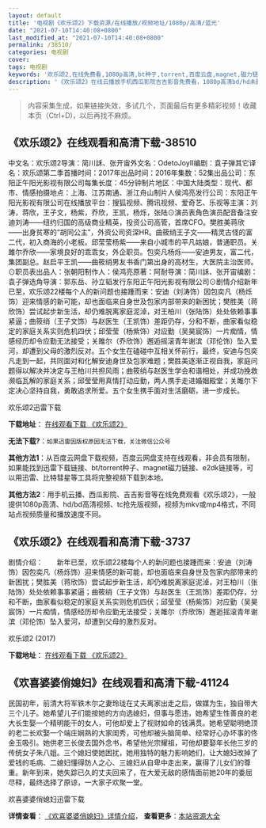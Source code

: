 ```yaml
---
layout: default
title: '电视剧《欢乐颂2》下载资源/在线播放/视频地址/1080p/高清/蓝光'
date: "2021-07-10T14:40:08+0800"
last_modified_at: "2021-07-10T14:40:08+0800"
permalink: /38510/
categories: 电视剧
cover:
tags: 电视剧
keywords: '欢乐颂2,在线免费看,1080p高清,bt种子,torrent,百度云盘,magnet,磁力链,迅雷下载资源'
description: '《欢乐颂2》在线云播放手机西瓜影院吉吉影音免费看，1080p高清bd/hd未删减完整版和tc抢先枪版，mkv/mp4格式，附带bt/torrent种子、magnet/磁力链、百度云盘、网盘资源迅雷下载链接'
---
```


>内容采集生成，如果链接失效，多试几个，页面最后有更多精彩视频！收藏本页（Ctrl+D)，以后再找不麻烦。


## 《欢乐颂2》在线观看和高清下载-38510

中文名：欢乐颂2导演：简川訸、张开宙外文名：OdetoJoyII编剧：袁子弹其它译名：欢乐颂第二季首播时间：2017年出品时间：2016年集数：52集出品公司：东阳正午阳光影视有限公司每集长度：45分钟制片地区：中国大陆类型：现代、都市、情感拍摄地点：上海、江苏南通、浙江舟山制片人侯鸿亮发行公司：东阳正午阳光影视有限公司在线播放平台：搜狐视频、腾讯视频、爱奇艺、乐视等主演：刘涛，蒋欣，王子文，杨紫，乔欣，王凯，杨烁，张陆⊙演员表角色演员配音备注安迪刘涛——纽约归国的高级商业精英，投资公司高管，首席CFO。樊胜美蒋欣——出身贫寒的“胡同公主”，外资公司资深HR。曲筱绡王子文——精灵古怪的富二代，初入商海的小老板。邱莹莹杨紫——来自小城市的平凡姑娘，普通职员。关雎尔乔欣——家境良好的乖乖女，外企职员。包奕凡杨烁——安迪男友，富二代，集团副总。赵启平王凯——曲筱绡男友书香门第出身的高材生，大医院主治医师。⊙职员表出品人：张朝阳制作人：侯鸿亮原著：阿耐导演：简川訸、张开宙编剧：袁子弹选角导演：郭东岳、孙立韬发行东阳正午阳光影视有限公司⊙剧情介绍新年已至，欢乐颂22楼每个人的新问题也接踵而来：安迪（刘涛饰）因包奕凡（杨烁饰）迎来情感的新可能，却也面临来自身世及包家内部带来的新困扰；樊胜美（蒋欣饰）尝试起步新生活，却仍难脱离家庭泥淖，对王柏川（张陆饰）处处依赖事事紧逼；曲筱绡（王子文饰）与赵医生（王凯饰）差距仍存，分和不断，曲家看似稳定的家庭关系实则危机四伏；邱莹莹（杨紫饰）对应勤（吴昊宸饰）一片痴情，情感经历却令应勤无法接受；关雎尔（乔欣饰）邂逅摇滚青年谢滨（邓伦饰）坠入爱河，却遭到父母的激烈反对。五个女生在磕碰中互相关怀前行，最终，安迪与包奕凡走到一起，共同面对和化解安迪身世及包家难题；樊胜美逐渐正视自我，家庭问题得以解决并决定与王柏川共担风雨；曲筱绡与赵医生学会和谐相处，并成功挽救濒临瓦解的家庭关系；邱莹莹用真情打动应勤，两人携手走进婚姻殿堂；关雎尔下定决心坚持自我，勇敢追求所爱。五个女生携手面对生活磨砺，进一步成长。


欢乐颂2迅雷下载

**下载地址**： [在线观看下载 《欢乐颂2》](https://www.993dy.com//vod-detail-id-26480.html) 


**无法下载?**：`如果迅雷因版权原因无法下载，关注微信公众号 `

**其他方法1**：从百度云网盘下载视频，百度云网盘支持在线观看，非会员有限制，如果能找到迅雷下载链接、bt/torrent种子、magnet磁力链接、e2dk链接等，可以用迅雷、比特彗星等工具将完整视频下载到本地。

**其他方法2**：用手机云播、西瓜影院、吉吉影音等在线免费观看《欢乐颂2》，一般提供1080p高清、hd/bd高清视频、tc抢先版视频，视频为mkv或mp4格式，不同站点视频质量和播放速度不同。


## 《欢乐颂2》在线观看和高清下载-3737

剧情介绍：　　新年已至，欢乐颂22楼每个人的新问题也接踵而来：安迪（刘涛饰）因包奕凡（杨烁饰）迎来情感的新可能，却也面临来自身世及包家内部带来的新困扰；樊胜美（蒋欣饰）尝试起步新生活，却仍难脱离家庭泥淖，对王柏川（张陆饰）处处依赖事事紧逼；曲筱绡（王子文饰）与赵医生（王凯饰）差距仍存，分和不断，曲家看似稳定的家庭关系实则危机四伏；邱莹莹（杨紫饰）对应勤（吴昊宸饰）一片痴情，情感经历却令应勤无法接受；关雎尔（乔欣饰）邂逅摇滚青年谢滨（邓伦饰）坠入爱河，却遭到父母的激烈反对。


欢乐颂2 (2017)

**下载地址**： [在线观看下载 《欢乐颂2》](https://www.btbtdy.me/btdy/dy10654.html) 


## 《欢喜婆婆俏媳妇》在线观看和高清下载-41124

民国初年，前清大将军铁木尔之妻玲珑在丈夫离家出走之后，做媒为生，独自带大三个儿子。她希望儿子们能按她的方向选媳妇，但事与愿违，她希望生性善良的老大长生娶一个精明能干的女人，可他却爱上了视财如命的钱满贯。她希望聪明绝顶的老二长欢娶一个端庄娴熟的大家闺秀，可他却被头脑简单、经常好心办坏事的佟金玉吸引。她供老三长俊去国外念书，希望他光宗耀祖，可他却要娶年长他三岁的传统女子朱八姐。三个媳妇使她困扰，她用独特的魅力影响她们，让大媳妇改掉了爱钱的毛病、二媳妇懂得防人之心、三媳妇从自卑中走出来，赢得了儿女们的尊重。新年到来，她失踪已久的丈夫回来了，在大爱无敌的感情面前她20年的委屈尽释，最终选择了原谅，一大家子欢聚一堂。


欢喜婆婆俏媳妇迅雷下载

**详情查看**： [《欢喜婆婆俏媳妇》详情介绍](/movie/41124/)， **查看更多**：[本站资源大全](/movie/t/all/)

